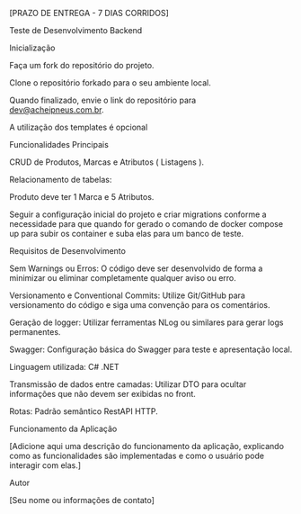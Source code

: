 [PRAZO DE ENTREGA - 7 DIAS CORRIDOS]

Teste de Desenvolvimento Backend

Inicialização

Faça um fork do repositório do projeto.

Clone o repositório forkado para o seu ambiente local.

Quando finalizado, envie o link do repositório para dev@acheipneus.com.br.

A utilização dos templates é opcional

Funcionalidades Principais

CRUD de Produtos, Marcas e Atributos ( Listagens ).

Relacionamento de tabelas:



Produto deve ter 1 Marca e 5 Atributos.

Seguir a configuração inicial do projeto e criar migrations conforme a necessidade para que quando for gerado o comando de docker compose up para subir os container e suba elas para um banco de teste.

Requisitos de Desenvolvimento



Sem Warnings ou Erros: O código deve ser desenvolvido de forma a minimizar ou eliminar completamente qualquer aviso ou erro.

Versionamento e Conventional Commits: Utilize Git/GitHub para versionamento do código e siga uma convenção para os comentários.

Geração de logger: Utilizar ferramentas NLog ou similares para gerar logs permanentes.

Swagger: Configuração básica do Swagger para teste e apresentação local.

Linguagem utilizada: C# .NET

Transmissão de dados entre camadas: Utilizar DTO para ocultar informações que não devem ser exibidas no front.

Rotas: Padrão semântico RestAPI HTTP.

Funcionamento da Aplicação

[Adicione aqui uma descrição do funcionamento da aplicação, explicando como as funcionalidades são implementadas e como o usuário pode interagir com elas.]

Autor

[Seu nome ou informações de contato]
